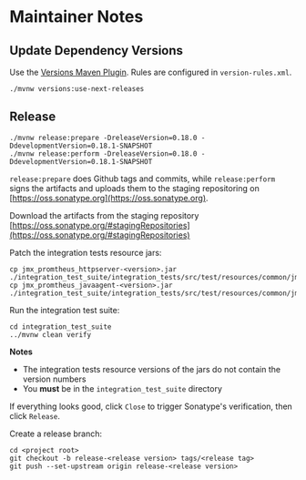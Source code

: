 # Maintainer Notes

## Update Dependency Versions

Use the [Versions Maven Plugin](https://www.mojohaus.org/versions-maven-plugin/index.html). Rules are configured in `version-rules.xml`.

```
./mvnw versions:use-next-releases
```

## Release

```
./mvnw release:prepare -DreleaseVersion=0.18.0 -DdevelopmentVersion=0.18.1-SNAPSHOT
./mvnw release:perform -DreleaseVersion=0.18.0 -DdevelopmentVersion=0.18.1-SNAPSHOT
```

`release:prepare` does Github tags and commits, while `release:perform` signs the artifacts and uploads them to the staging repositoring on [https://oss.sonatype.org](https://oss.sonatype.org).

Download the artifacts from the staging repository [https://oss.sonatype.org/#stagingRepositories](https://oss.sonatype.org/#stagingRepositories)

Patch the integration tests resource jars:

```shell
cp jmx_promtheus_httpserver-<version>.jar ./integration_test_suite/integration_tests/src/test/resources/common/jmx_promtheus_httpserver.jar
cp jmx_promtheus_javaagent-<version>.jar ./integration_test_suite/integration_tests/src/test/resources/common/jmx_promtheus_javaagent.jar
```

Run the integration test suite:

```shell
cd integration_test_suite
../mvnw clean verify
```

**Notes**

- The integration tests resource versions of the jars do not contain the version numbers
- You **must** be in the `integration_test_suite` directory

If everything looks good, click `Close` to trigger Sonatype's verification, then click `Release`.

Create a release branch:

```shell
cd <project root>
git checkout -b release-<release version> tags/<release tag>
git push --set-upstream origin release-<release version>
```
